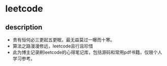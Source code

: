 # leetcode
## description
* 贵有恒何必三更起五更眠，最无益莫过一曝而十寒。
* 算法之路漫漫修远，leetcode且行且珍惜
* 此为博主记录刷leetcode的心得笔记库，包括源码和常用pdf书籍，仅限个人学习参考。
